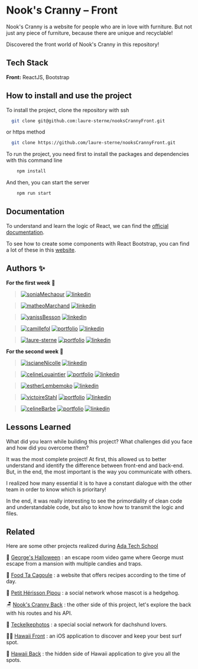 # Nook's Cranny – Front

Nook's Cranny is a website for people who are in love with furniture. But not just any piece of furniture, because there are unique and recyclable!

Discovered the front world of Nook's Cranny in this repository!

## Tech Stack

**Front:** ReactJS, Bootstrap

## How to install and use the project

To install the project, clone the repository with ssh

```bash
  git clone git@github.com:laure-sterne/nooksCrannyFront.git
```
or https method

```bash
  git clone https://github.com/laure-sterne/nooksCrannyFront.git
```

To run the project, you need first to install the packages and dependencies with this command line
```bash
    npm install
```

And then, you can start the server
```bash
    npm run start
```
    
## Documentation

To understand and learn the logic of React, we can find the [official documentation](https://fr.reactjs.org/).

To see how to create some components with React Bootstrap, you can find a lot of these in this [website](https://react-bootstrap.github.io/components/alerts).

## Authors ✨

**For the first week** 🎊

> [![soniaMechaour](https://img.shields.io/badge/Sonia_Mechaour-000?style=for-the-badge&logo=github&logoColor=white)](https://github.com/Soso-M)
> [![linkedin](https://img.shields.io/badge/linkedin-0A66C2?style=for-the-badge&logo=linkedin&logoColor=white)](https://www.linkedin.com/in/sonia-mechaour/?trk=public_profile_browsemap&original_referer=https%3A%2F%2Fwww%2Egoogle%2Ecom%2F&originalSubdomain=fr)

> [![matheoMarchand](https://img.shields.io/badge/matheo_marchand-000?style=for-the-badge&logo=github&logoColor=white)](https://github.com/Marchand-Matheo)
> [![linkedin](https://img.shields.io/badge/linkedin-0A66C2?style=for-the-badge&logo=linkedin&logoColor=white)](https://www.linkedin.com/in/matheo-marchand-80522a234/)

> [![yanissBesson](https://img.shields.io/badge/yaniss_besson-000?style=for-the-badge&logo=github&logoColor=white)](https://github.com/YanissB)
> [![linkedin](https://img.shields.io/badge/linkedin-0A66C2?style=for-the-badge&logo=linkedin&logoColor=white)](https://www.linkedin.com/in/yaniss-besson/)

> [![camillefol](https://img.shields.io/badge/camille_fol-000?style=for-the-badge&logo=github&logoColor=white)](https://github.com/Ekhinox)
> [![portfolio](https://img.shields.io/badge/portfolio-26C200?style=for-the-badge&logo=ko-fi&logoColor=white)](https://relieved-pea-c87.notion.site/Camille-FOL-Portfolio-ead192e2d1164399a15846c2ce0f4a05)
> [![linkedin](https://img.shields.io/badge/linkedin-0A66C2?style=for-the-badge&logo=linkedin&logoColor=white)](https://www.linkedin.com/in/camille-fol/)

> [![laure-sterne](https://img.shields.io/badge/laure_sterne-000?style=for-the-badge&logo=github&logoColor=white)](https://github.com/laure-sterne)
> [![portfolio](https://img.shields.io/badge/portfolio-26C200?style=for-the-badge&logo=ko-fi&logoColor=white)]()
> [![linkedin](https://img.shields.io/badge/linkedin-0A66C2?style=for-the-badge&logo=linkedin&logoColor=white)](https://www.linkedin.com/in/laure-sterne-3729a5144/)

**For the second week** 🎉

> [![iscianeNicolle](https://img.shields.io/badge/Isciane_Nicolle-000?style=for-the-badge&logo=github&logoColor=white)](https://github.com/IscianeN)
> [![linkedin](https://img.shields.io/badge/linkedin-0A66C2?style=for-the-badge&logo=linkedin&logoColor=white)](https://www.linkedin.com/in/isciane-nicolle/)

> [![celineLouaintier](https://img.shields.io/badge/celine_louaintier-000?style=for-the-badge&logo=github&logoColor=white)](https://github.com/celinelouaintier)
> [![portfolio](https://img.shields.io/badge/portfolio-26C200?style=for-the-badge&logo=ko-fi&logoColor=white)]()
> [![linkedin](https://img.shields.io/badge/linkedin-0A66C2?style=for-the-badge&logo=linkedin&logoColor=white)](https://www.linkedin.com/in/celine-louaintier-7a40b082/)

> [![estherLembemoko](https://img.shields.io/badge/esther_lembemoko-000?style=for-the-badge&logo=github&logoColor=white)](https://github.com/EstherL6)
> [![linkedin](https://img.shields.io/badge/linkedin-0A66C2?style=for-the-badge&logo=linkedin&logoColor=white)](https://www.linkedin.com/in/esther-perpetue-lembemoko-imoua-06a334226/)

> [![victoireStahl](https://img.shields.io/badge/victoire_stahl-000?style=for-the-badge&logo=github&logoColor=white)](https://github.com/Vico4)
> [![portfolio](https://img.shields.io/badge/portfolio-26C200?style=for-the-badge&logo=ko-fi&logoColor=white)](https://tourmaline-wormhole-b64.notion.site/Victoire-Stahl-59406772ff9547d1b1e8b35214f3745a)
> [![linkedin](https://img.shields.io/badge/linkedin-0A66C2?style=for-the-badge&logo=linkedin&logoColor=white)](https://www.linkedin.com/in/victoire-stahl-3797a198/)

> [![celineBarbe](https://img.shields.io/badge/céline_barbe-000?style=for-the-badge&logo=github&logoColor=white)](https://github.com/CelineBarbe)
> [![portfolio](https://img.shields.io/badge/portfolio-26C200?style=for-the-badge&logo=ko-fi&logoColor=white)](https://loutrinette.notion.site/loutrinette/Celine-Barbe-Portfolio-a996743a47114b69810e124dff5f29b0)
> [![linkedin](https://img.shields.io/badge/linkedin-0A66C2?style=for-the-badge&logo=linkedin&logoColor=white)](https://www.linkedin.com/in/celinebarbe/)

## Lessons Learned

What did you learn while building this project? What challenges did you face and how did you overcome them?

It was the most complete project! At first, this allowed us to better understand and identify the difference between front-end and back-end. But, in the end, the most important is the way you communicate with others.

I realized how many essential it is to have a constant dialogue with the other team in order to know which is prioritary! 

In the end, it was really interesting to see the 
primordiality of clean code and understandable code, but also to know how to transmit the logic and files.

## Related

Here are some other projects realized during [Ada Tech School](https://adatechschool.fr/)

  👾 [George's Halloween](https://github.com/laure-sterne/georgesHalloween) : an escape room video game where George must escape from a mansion with multiple candies and traps.
  
  🍲 [Food Ta Cagoule](https://github.com/laure-sterne/foodTaCagoule) : a website that offers recipes according to the time of day.

  🦔 [Petit Hérisson Pipou](https://github.com/laure-sterne/petitHerissonPipou) : a social network whose mascot is a hedgehog.

  🪑 [Nook's Cranny Back](https://github.com/laure-sterne/nooksCrannyBack) : the other side of this project, let's explore the back with his routes and his API.

  🐾 [Teckelkephotos](https://github.com/laure-sterne/teckelkephotos) : a special social network for dachshund lovers.

  🏄‍♀️ [Hawaii Front]() : an iOS application to discover and keep your best surf spot.

  🌊 [Hawaii Back]() : the hidden side of Hawaii application to give you all the spots.

